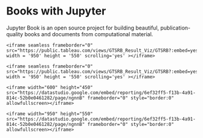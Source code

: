 # Books with Jupyter

Jupyter Book is an open source project for building beautiful,
publication-quality books and documents from computational material.

````{div} full-width
<iframe seamless frameborder="0" src="https://public.tableau.com/views/GTSRB_Result_Viz/GTSRB?:embed=yes&:display_count=yes&:showVizHome=no" width = '950' height = '550' scrolling='yes' ></iframe>  
````

````{div} full-width
<iframe seamless frameborder="0" src="https://public.tableau.com/views/GTSRB_Result_Viz/GTSRB?:embed=yes&:display_count=yes&:showVizHome=no" width = '950' height = '550' scrolling='yes' ></iframe>  
````

````{div} full-width
<iframe width="600" height="450" src="https://datastudio.google.com/embed/reporting/6ef32ff5-f13b-4a91-814c-52b0e0461282/page/ngnnB" frameborder="0" style="border:0" allowfullscreen></iframe>
````

````{div} full-width
<iframe width="950" height="550" src="https://datastudio.google.com/embed/reporting/6ef32ff5-f13b-4a91-814c-52b0e0461282/page/ngnnB" frameborder="0" style="border:0" allowfullscreen></iframe>
````

